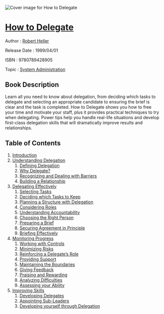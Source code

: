 ![Cover image for How to Delegate](https://imgdetail.ebookreading.net/cover/cover/system_admin/EB9780789428905.jpg)

[How to Delegate](https://ebookreading.net/view/book/How+to+Delegate-EB9780789428905_1.html "How to Delegate")
====================================================================================================================

Author : [Robert Heller](https://ebookreading.net/search/author/Robert+Heller)

Release Date : 1999/04/01

ISBN : 9780789428905

Topic : [System Administration](https://ebookreading.net/search/category/system-administration)

Book Description
-----------------

Learn all you need to know about delegation, from deciding which tasks to delegate and selecting an appropriate candidate to ensuring the brief is clear and the task is completed. How to Delegate shows you how to free your time and motivate your staff, plus it provides practical techniques to try when delegating. Power tips help you handle real-life situations and develop first-class delegation skills that will dramatically improve results and relationships.
              
Table of Contents
-----------------

1. [Introduction](https://ebookreading.net/view/book/How+to+Delegate-EB9780789428905_1.html)
1. [Understanding Delegation](https://ebookreading.net/view/book/How+to+Delegate-EB9780789428905_4.html)
    1. [Defining Delegation](https://ebookreading.net/view/book/How+to+Delegate-EB9780789428905_5.html)
    1. [Why Delegate?](https://ebookreading.net/view/book/How+to+Delegate-EB9780789428905_6.html)
    1. [Recognizing and Dealing with Barriers](https://ebookreading.net/view/book/How+to+Delegate-EB9780789428905_7.html)
    1. [Building a Relationship](https://ebookreading.net/view/book/How+to+Delegate-EB9780789428905_8.html)
1. [Delegating Effectively](https://ebookreading.net/view/book/How+to+Delegate-EB9780789428905_9.html)
    1. [Selecting Tasks](https://ebookreading.net/view/book/How+to+Delegate-EB9780789428905_10.html)
    1. [Deciding which Tasks to Keep](https://ebookreading.net/view/book/How+to+Delegate-EB9780789428905_11.html)
    1. [Planning a Structure with Delegation](https://ebookreading.net/view/book/How+to+Delegate-EB9780789428905_12.html)
    1. [Considering Roles](https://ebookreading.net/view/book/How+to+Delegate-EB9780789428905_13.html)
    1. [Understanding Accountability](https://ebookreading.net/view/book/How+to+Delegate-EB9780789428905_14.html)
    1. [Choosing the Right Person](https://ebookreading.net/view/book/How+to+Delegate-EB9780789428905_15.html)
    1. [Preparing a Brief](https://ebookreading.net/view/book/How+to+Delegate-EB9780789428905_16.html)
    1. [Securing Agreement in Principle](https://ebookreading.net/view/book/How+to+Delegate-EB9780789428905_17.html)
    1. [Briefing Effectively](https://ebookreading.net/view/book/How+to+Delegate-EB9780789428905_18.html)
1. [Monitoring Progress](https://ebookreading.net/view/book/How+to+Delegate-EB9780789428905_19.html)
    1. [Working with Controls](https://ebookreading.net/view/book/How+to+Delegate-EB9780789428905_20.html)
    1. [Minimizing Risks](https://ebookreading.net/view/book/How+to+Delegate-EB9780789428905_21.html)
    1. [Reinforcing a Delegate’s Role](https://ebookreading.net/view/book/How+to+Delegate-EB9780789428905_22.html)
    1. [Providing Support](https://ebookreading.net/view/book/How+to+Delegate-EB9780789428905_23.html)
    1. [Maintaining the Boundaries](https://ebookreading.net/view/book/How+to+Delegate-EB9780789428905_24.html)
    1. [Giving Feedback](https://ebookreading.net/view/book/How+to+Delegate-EB9780789428905_25.html)
    1. [Praising and Rewarding](https://ebookreading.net/view/book/How+to+Delegate-EB9780789428905_26.html)
    1. [Analyzing Difficulties](https://ebookreading.net/view/book/How+to+Delegate-EB9780789428905_27.html)
    1. [Assessing your Ability](https://ebookreading.net/view/book/How+to+Delegate-EB9780789428905_28.html)
1. [Improving Skills](https://ebookreading.net/view/book/How+to+Delegate-EB9780789428905_29.html)
    1. [Developing Delegates](https://ebookreading.net/view/book/How+to+Delegate-EB9780789428905_30.html)
    1. [Appointing Sub-Leaders](https://ebookreading.net/view/book/How+to+Delegate-EB9780789428905_31.html)
    1. [Developing yourself through Delegation](https://ebookreading.net/view/book/How+to+Delegate-EB9780789428905_32.html)
